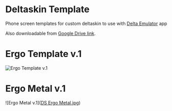 # Deltaskin Template
Phone screen templates for custom deltaskin to use with [Delta Emulator](https://deltaemulatorapp.com/) app

Also downloadable from [Google Drive link](https://drive.google.com/drive/folders/1e74vRcpRUV-0BKIf7sS4MizjCgoqW9A-?usp=sharing).

# Ergo Template v.1
![Ergo Template v.1](https://drive.google.com/file/d/1e9evpw-6igvJV3LdRfJgpN0K2R5vacxt/view?usp=drive_link)

# Ergo Metal v.1
![Ergo Metal v.1]([DS Ergo Metal.jpg](https://github.com/aphaits/Deltaskin-Template/blob/main/DS%20Ergo%20Metal.jpg?raw=true))
